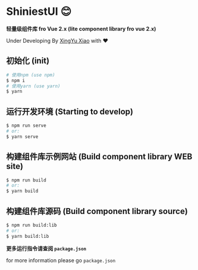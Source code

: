 # ShiniestUI 😊

**轻量级组件库 fro Vue 2.x (lite component library fro vue 2.x)**

Under Developing By [XingYu Xiao](https://www.shiniest.cn) with ❤

## 初始化 (init)

~~~~bash
# 使用npm (use npm)
$ npm i
# 使用yarn (use yarn)
$ yarn
~~~~

## 运行开发环境 (Starting to develop)

~~~~bash
$ npm run serve
# or:
$ yarn serve
~~~~

## 构建组件库示例网站 (Build component library WEB site)

~~~~bash
$ npm run build
# or:
$ yarn build
~~~~

## 构建组件库源码 (Build component library source)

~~~~bash
$ npm run build:lib
# or:
$ yarn build:lib
~~~~

**更多运行指令请查阅 `package.json`**

for more information please go `package.json`



